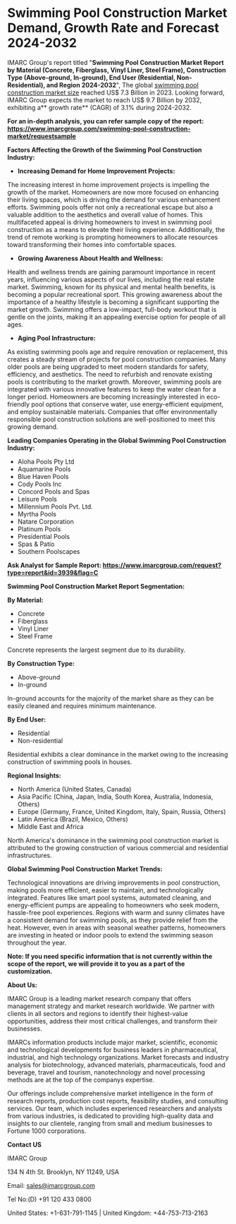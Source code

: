 ﻿# **Swimming Pool Construction Market Demand, Growth Rate and Forecast 2024-2032**
IMARC Group's report titled "**Swimming Pool Construction Market Report by Material (Concrete, Fiberglass, Vinyl Liner, Steel Frame), Construction Type (Above-ground, In-ground), End User (Residential, Non-Residential), and Region 2024-2032**", The global [swimming pool construction market size](https://www.imarcgroup.com/swimming-pool-construction-market) reached US$ 7.3 Billion in 2023. Looking forward, IMARC Group expects the market to reach US$ 9.7 Billion by 2032, exhibiting a** growth rate** (CAGR) of 3.1% during 2024-2032.

**For an in-depth analysis, you can refer sample copy of the report: <https://www.imarcgroup.com/swimming-pool-construction-market/requestsample>**

**Factors Affecting the Growth of the Swimming Pool Construction Industry:**

- **Increasing Demand for Home Improvement Projects:**

The increasing interest in home improvement projects is impelling the growth of the market. Homeowners are now more focused on enhancing their living spaces, which is driving the demand for various enhancement efforts. Swimming pools offer not only a recreational escape but also a valuable addition to the aesthetics and overall value of homes. This multifaceted appeal is driving homeowners to invest in swimming pool construction as a means to elevate their living experience. Additionally, the trend of remote working is prompting homeowners to allocate resources toward transforming their homes into comfortable spaces.

- **Growing Awareness About Health and Wellness:**

Health and wellness trends are gaining paramount importance in recent years, influencing various aspects of our lives, including the real estate market. Swimming, known for its physical and mental health benefits, is becoming a popular recreational sport. This growing awareness about the importance of a healthy lifestyle is becoming a significant supporting the market growth. Swimming offers a low-impact, full-body workout that is gentle on the joints, making it an appealing exercise option for people of all ages.

- **Aging Pool Infrastructure:**

As existing swimming pools age and require renovation or replacement, this creates a steady stream of projects for pool construction companies. Many older pools are being upgraded to meet modern standards for safety, efficiency, and aesthetics. The need to refurbish and renovate existing pools is contributing to the market growth. Moreover, swimming pools are integrated with various innovative features to keep the water clean for a longer period. Homeowners are becoming increasingly interested in eco-friendly pool options that conserve water, use energy-efficient equipment, and employ sustainable materials. Companies that offer environmentally responsible pool construction solutions are well-positioned to meet this growing demand.

**Leading Companies Operating in the Global Swimming Pool Construction Industry:**

- Aloha Pools Pty Ltd
- Aquamarine Pools
- Blue Haven Pools
- Cody Pools Inc
- Concord Pools and Spas
- Leisure Pools
- Millennium Pools Pvt. Ltd.
- Myrtha Pools
- Natare Corporation
- Platinum Pools
- Presidential Pools
- Spas & Patio
- Southern Poolscapes

**Ask Analyst for Sample Report: <https://www.imarcgroup.com/request?type=report&id=3939&flag=C>**

**Swimming Pool Construction Market Report Segmentation:**

**By Material:**

- Concrete
- Fiberglass
- Vinyl Liner
- Steel Frame

Concrete represents the largest segment due to its durability.

**By Construction Type:**

- Above-ground
- In-ground

In-ground accounts for the majority of the market share as they can be easily cleaned and requires minimum maintenance.

**By End User:**

- Residential
- Non-residential

Residential exhibits a clear dominance in the market owing to the increasing construction of swimming pools in houses.

**Regional Insights:**

- North America (United States, Canada)
- Asia Pacific (China, Japan, India, South Korea, Australia, Indonesia, Others)
- Europe (Germany, France, United Kingdom, Italy, Spain, Russia, Others)
- Latin America (Brazil, Mexico, Others)
- Middle East and Africa

North America's dominance in the swimming pool construction market is attributed to the growing construction of various commercial and residential infrastructures.

**Global Swimming Pool Construction Market Trends:**

Technological innovations are driving improvements in pool construction, making pools more efficient, easier to maintain, and technologically integrated. Features like smart pool systems, automated cleaning, and energy-efficient pumps are appealing to homeowners who seek modern, hassle-free pool experiences. Regions with warm and sunny climates have a consistent demand for swimming pools, as they provide relief from the heat. However, even in areas with seasonal weather patterns, homeowners are investing in heated or indoor pools to extend the swimming season throughout the year.

**Note: If you need specific information that is not currently within the scope of the report, we will provide it to you as a part of the customization.**

**About Us:**

IMARC Group is a leading market research company that offers management strategy and market research worldwide. We partner with clients in all sectors and regions to identify their highest-value opportunities, address their most critical challenges, and transform their businesses.

IMARCs information products include major market, scientific, economic and technological developments for business leaders in pharmaceutical, industrial, and high technology organizations. Market forecasts and industry analysis for biotechnology, advanced materials, pharmaceuticals, food and beverage, travel and tourism, nanotechnology and novel processing methods are at the top of the companys expertise.

Our offerings include comprehensive market intelligence in the form of research reports, production cost reports, feasibility studies, and consulting services. Our team, which includes experienced researchers and analysts from various industries, is dedicated to providing high-quality data and insights to our clientele, ranging from small and medium businesses to Fortune 1000 corporations.

**Contact US**

IMARC Group

134 N 4th St. Brooklyn, NY 11249, USA

Email: sales@imarcgroup.com

Tel No:(D) +91 120 433 0800

United States: +1-631-791-1145 | United Kingdom: +44-753-713-2163
